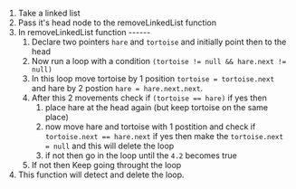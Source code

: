 1. Take a linked list
2. Pass it's head node to the removeLinkedList function
3. In removeLinkedList function ------
	1. Declare two pointers `hare` and `tortoise` and initially point then to the head
	2. Now run a loop with a condition `(tortoise != null && hare.next != null)`
	3. In this loop move tortoise by 1 position `tortoise = tortoise.next` and hare by 2 postion `hare = hare.next.next`.
	4. After this 2 movements check if `(tortoise == hare)` if yes then
		1. place hare at the head again (but keep tortoise on the same place)
		2. now move hare and tortoise with 1 postition and check if `tortoise.next == hare.next` if yes then make the `tortoise.next = null` and this will delete the loop
		3. if not then go in the loop until the `4.2` becomes true
	5. If not then Keep going throught the loop
4. This function will detect and delete the loop.
